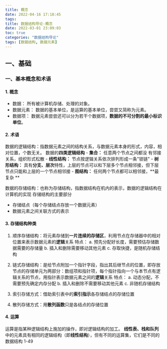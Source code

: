 ```yaml
---
title: 概念
date: 2022-04-16 17:18:45
tags:
title: 数据结构导论-概念
date: 2022-03-01 23:09:03
toc: true
categories: "数据结构导论"
tags: [数据结构, 数据元素]
---
```

## 一、基础

### 一、基本概念和术语  
#### 1. 概念
   - 数据： 所有被计算机存储、处理的对象。
   - 数据元素： 数据的基本单位，是运算的基本单位，尝尝又简称为元素。
   - 数据项： 数据元素尝尝还可以分为若干个数据项，**数据的不可分割的最小标识单位**。

#### 2. 术语
 数据的逻辑结构：指数据元素之间的结构关系，与数据元素本身的形式，内容，相对位置，个数无关。
 数据的**四类逻辑结构**
    - **集合：** 任意两个节点之间都没 有邻接关系，组织形式松散
    - **线性结构：** 节点按逻辑关系依次排列形成一条"锁链"
    - **树形结构：** 具有**分支、层次**特性，上层的节点可以和下层多个节点相邻接，但下层节点只能和上层的一个节点相邻接
    - **图结构：** 任何两个节点都可以相邻接，**最复杂 **

数据的存储结构：也称为存储结构，指数据结构在机内的表示，数据的逻辑结构在计算机的实现
存储结构的主要部分
 - 存储结点（每个存储结点存放一个数据元素）
 - 数据元素之间关联方式的表示

#### 3. 存储结构种类

1. 顺序存储结构：将元素存储到**一片连续的存储区**，利用节点在存储器中的相对位置来表示数据元素的**逻辑**关系
   特点：
   a. 预先分配好长度，需要预估存储数据需要的存储量
   b. 插入和删除需要移动其他元素
   c. 存取快捷，是随机存储结构

2. 链式存储结构：是给节点附加一个指针字段，指出其后继节点的位置，即存放节点的存储单元为两部分：数组项和指针项，每个指针指向一个与本节点有逻辑关系的节点，用指针表示数据元素之间的**逻辑**关系
   特点：
    a. 动态分配，不需要预先确定内存分配
    b. 插入和删除不需要移动其他元素
    c. 非随机存储结构

3. 索引存储方式：借助索引表中的**索引指示**各存储结点的存储位置
4. 散列存储方式：用**散列函数**只是各结点的存储位置
  
#### 4. 运算
运算是指某种逻辑结构上施加的操作，即对逻辑结构的加工。
**线性表、栈和队列**中的元素具有相同的逻辑结构（即**线性结构**），但有不同的运算集，它们是不同的数据结构
1-49